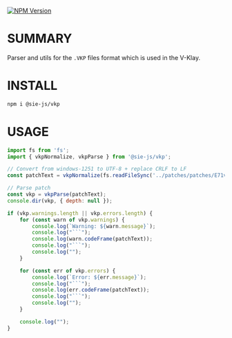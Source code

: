 [![NPM Version](https://img.shields.io/npm/v/%40sie-js%2Fvkp)](https://www.npmjs.com/package/@sie-js/vkp)

# SUMMARY

Parser and utils for the `.VKP` files format which is used in the V-Klay.

# INSTALL
```bash
npm i @sie-js/vkp
```

# USAGE

```js
import fs from 'fs';
import { vkpNormalize, vkpParse } from '@sie-js/vkp';

// Convert from windows-1251 to UTF-8 + replace CRLF to LF
const patchText = vkpNormalize(fs.readFileSync('../patches/patches/E71v45/10732-ElfPack-18_03_2024-v3_2_2.vkp'));

// Parse patch
const vkp = vkpParse(patchText);
console.dir(vkp, { depth: null });

if (vkp.warnings.length || vkp.errors.length) {
    for (const warn of vkp.warnings) {
        console.log(`Warning: ${warn.message}`);
        console.log("```");
        console.log(warn.codeFrame(patchText));
        console.log("```");
        console.log("");
    }

    for (const err of vkp.errors) {
        console.log(`Error: ${err.message}`);
        console.log("```");
        console.log(err.codeFrame(patchText));
        console.log("```");
        console.log("");
    }

    console.log("");
}
```
